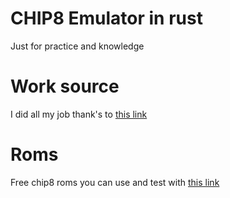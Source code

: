 # CHIP8 Emulator in rust
Just for practice and knowledge

# Work source 
I did all my job thank's to [this link](http://sdz.tdct.org/sdz/l-emulation-console.html)

# Roms
Free chip8 roms you can use and test with [this link](www.rockbox.org/twiki/pub/Main/PluginChip8/GAMES.zip)
